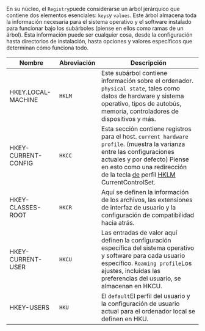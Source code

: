 En su núcleo, el `Registry`puede considerarse un árbol jerárquico que contiene dos elementos esenciales: `keys`y `values`. Este árbol almacena toda la información necesaria para el sistema operativo y el software instalado para funcionar bajo los subárboles (piense en ellos como ramas de un árbol). Esta información puede ser cualquier cosa, desde la configuración hasta directorios de instalación, hasta opciones y valores específicos que determinan cómo funciona todo.


| **Nombre**          | **Abreviación** | **Descripción**                                                                                                                                                                                                                                                                                                                                                                                                                                                |
| ------------------- | --------------- | -------------------------------------------------------------------------------------------------------------------------------------------------------------------------------------------------------------------------------------------------------------------------------------------------------------------------------------------------------------------------------------------------------------------------------------------------------------- |
| HKEY.LOCAL-MACHINE  | `HKLM`          | Este subárbol contiene información sobre el ordenador. `physical state`, tales como datos de hardware y sistema operativo, tipos de autobús, memoria, controladores de dispositivos y más.                                                                                                                                                                                                                                                                     |
| HKEY-CURRENT-CONFIG | `HKCC`          | Esta sección contiene registros para el host. `current hardware profile`. (muestra la varianza entre las configuraciones actuales y por defecto) Piense en esto como una redirección de la tecla [de](https://learn.microsoft.com/en-us/previous-versions/windows/it-pro/windows-server-2003/cc739525\(v=ws.10\)) perfil [HKLM](https://learn.microsoft.com/en-us/previous-versions/windows/it-pro/windows-server-2003/cc739525\(v=ws.10\)) CurrentControlSet. |
| HKEY-CLASSES-ROOT   | `HKCR`          | Aquí se definen la información de los archivos, las extensiones de interfaz de usuario y la configuración de compatibilidad hacia atrás.                                                                                                                                                                                                                                                                                                                       |
| HKEY-CURRENT-USER   | `HKCU`          | Las entradas de valor aquí definen la configuración específica del sistema operativo y software para cada usuario específico. `Roaming profile`Los ajustes, incluidas las preferencias del usuario, se almacenan en HKCU.                                                                                                                                                                                                                                      |
| HKEY-USERS          | `HKU`           | El `default`El perfil del usuario y la configuración de usuario actual para el ordenador local se definen en HKU.                                                                                                                                                                                                                                                                                                                                              |


